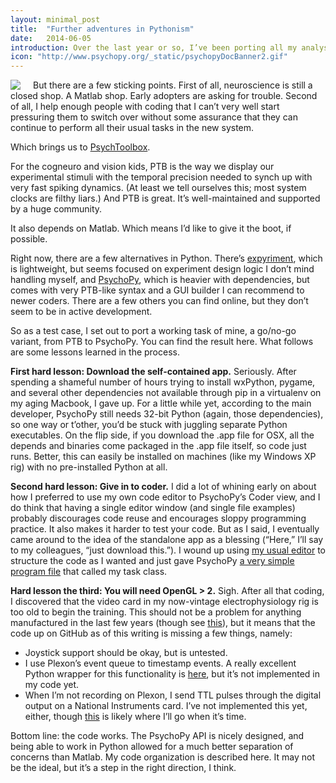 ```yaml
---
layout: minimal_post
title:  "Further adventures in Pythonism"
date:   2014-06-05
introduction: Over the last year or so, I’ve been porting all my analysis over to Python. Why, you ask? Perhaps because it’s a pleasure to use a language that’s clean and consistent. Perhaps because I’m tired of dying a little inside every time I have to process strings in Matlab. Either way, to borrow a concept used by Bible translators, one could almost say that I’ve discovered in Python my heart language for coding.
icon: "http://www.psychopy.org/_static/psychopyDocBanner2.gif"
---
```


<img src="http://www.psychopy.org/_static/psychopyDocBanner2.gif" style="float:left; margin-right: 20px"/> 
But there are a few sticking points. First of all, neuroscience is still a closed shop. A Matlab shop. Early adopters are asking for trouble. Second of all, I help enough people with coding that I can’t very well start pressuring them to switch over without some assurance that they can continue to perform all their usual tasks in the new system.

Which brings us to [PsychToolbox](http://psychtoolbox.org/). 

For the cogneuro and vision kids, PTB is the way we display our experimental stimuli with the temporal precision needed to synch up with very fast spiking dynamics. (At least we tell ourselves this; most system clocks are filthy liars.) And PTB is great. It’s well-maintained and supported by a huge community.

It also depends on Matlab. Which means I’d like to give it the boot, if possible.

Right now, there are a few alternatives in Python. There’s [expyriment](https://github.com/expyriment/expyriment), which is lightweight, but seems focused on experiment design logic I don’t mind handling myself, and [PsychoPy](http://www.psychopy.org/), which is heavier with dependencies, but comes with very PTB-like syntax and a GUI builder I can recommend to newer coders. There are a few others you can find online, but they don’t seem to be in active development.

So as a test case, I set out to port a working task of mine, a go/no-go variant, from PTB to PsychoPy. You can find the result here. What follows are some lessons learned in the process.

**First hard lesson: Download the self-contained app.** Seriously. After spending a shameful number of hours trying to install wxPython, pygame, and several other dependencies not available through pip in a virtualenv on my aging Macbook, I gave up. For a little while yet, according to the main developer, PsychoPy still needs 32-bit Python (again, those dependencies), so one way or t’other, you’d be stuck with juggling separate Python executables. On the flip side, if you download the .app file for OSX, all the depends and binaries come packaged in the .app file itself, so code just runs. Better, this can easily be installed on machines (like my Windows XP rig) with no pre-installed Python at all.

**Second hard lesson: Give in to coder.** I did a lot of whining early on about how I preferred to use my own code editor to PsychoPy’s Coder view, and I do think that having a single editor window (and single file examples) probably discourages code reuse and encourages sloppy programming practice. It also makes it harder to test your code. But as I said, I eventually came around to the idea of the standalone app as a blessing (“Here,” I’ll say to my colleagues, “just download this.”). I wound up using [my usual editor](http://www.sublimetext.com/) to structure the code as I wanted and just gave PsychoPy [a very simple program file](https://github.com/jmxpearson/pygonogo/blob/master/gonogo.py) that called my task class.

**Hard lesson the third: You will need OpenGL > 2.** Sigh. After all that coding, I discovered that the video card in my now-vintage electrophysiology rig is too old to begin the training. This should not be a problem for anything manufactured in the last few years (though see [this](http://www.psychopy.org/installation.html#recommended-hardware)), but it means that the code up on GitHub as of this writing is missing a few things, namely:

* Joystick support should be okay, but is untested.
* I use Plexon’s event queue to timestamp events. A really excellent Python wrapper for this functionality is [here](https://github.com/chrox/RealTimeElectrophy/tree/master/SpikeRecord/Plexon), but it’s not implemented in my code yet.
* When I’m not recording on Plexon, I send TTL pulses through the digital output on a National Instruments card. I’ve not implemented this yet, either, though [this](http://pythonhosted.org/PyDAQmx/) is likely where I’ll go when it’s time.

Bottom line: the code works. The PsychoPy API is nicely designed, and being able to work in Python allowed for a much better separation of concerns than Matlab. My code organization is described here. It may not be the ideal, but it’s a step in the right direction, I think.